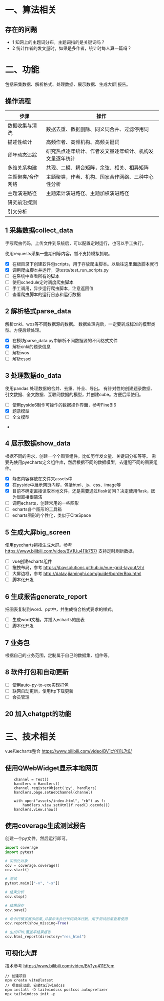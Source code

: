 
# 一、算法相关

## 存在的问题
- 1 知网上的主题词分布，主题词指的是关键词吗？
- 2 统计作者的发文量时，如果是多作者，统计时每人算一篇吗？


# 二、功能

包括采集数据、解析格式、处理数据、展示数据、生成大屏|报告。

## 操作流程

步骤|操作
---|---
数据收集与清洗|数据去重、数据删除、同义词合并、过滤停用词
描述性统计|高频作者、高频机构、高频关键词
逐年动态追踪|研究热点逐年统计、作者发文量逐年统计、机构发文量逐年统计
多维关系构建|共现、二模、耦合矩阵，余弦、相关、相异矩阵
主题聚类/合作网络|主题聚类，作者、机构、国家合作网络、三种中心性分析
主题演进路径|主题累计演进路径、主题加权演进路径
研究前沿探测|
引文分析|


## 1 采集数据collect_data

手写爬虫代码，上传文件到系统后，可以配置定时运行，也可以手工执行。

使用requests采集一些期刊等内容，暂不支持模拟抓取。

- [x] 在根目录下创建软件包scripts，用于存放爬虫脚本。以后往这里面放脚本就行
- [x] 调用爬虫脚本并运行，见tests/test_run_scripts.py
- [ ] 在系统中查看所有的脚本
- [ ] 使用schedule定时调度爬虫脚本
- [ ] 手工调用，异步运行爬虫脚本，注意返回值
- [ ] 查看爬虫脚本的运行日志和运行数据

## 2 解析格式parse_data

解析cnki、wos等不同数据源的数据。
数据处理完后，一定要转成标准的模型类型。方便后续处理。

- [x] 在模块parse_data.py中解析不同数据源的不同格式文件
- [x] 解析cnki的题录信息
- [ ] 解析wos
- [ ] 解析cssci

## 3 处理数据do_data

使用pandas 处理数据的合并、去重、补全、导出。
有针对性的创建题录数据、引文数据、全文数据、互联网数据的模型，并创建cube。方便后续使用。

- [ ] 使用pyside6制作可操作的数据操作界面，参考FineBI6
- [x] 题录模型
- [ ] 全文模型
-

## 4 展示数据show_data

根据不同的需求，创建一个个图表组件。比如历年发文量、关键词分布等等。
需要先使用pyecharts定义组件库，然后根据不同的数据模型，去适配不同的图表组件。

- [x] 静态内容存放在文件夹assets中
- [x] 在pyside中展示网页内容，包括html、js、css、image等
- [x] 目前不确定直接读取本地文件，还是需要通过flask访问？决定使用flask，因为很直接很简洁
- [ ] 调用echarts，创建常用的一些图形
- [ ] echarts各个图形的工具箱
- [ ] echarts图形的个性化，类似于CiteSpace

## 5 生成大屏big_screen

使用pyecharts拖拽生成大屏。参考 https://www.bilibili.com/video/BV1Uu411k757/
支持定时刷新数据。


- [ ] vue创建echarts组件
- [ ] 拖拽布局，参考 https://jbaysolutions.github.io/vue-grid-layout/zh/
- [ ] 大屏边框，参考 http://datav.jiaminghi.com/guide/borderBox.html
- [ ] 脚本化开发

## 6 生成报告generate_report

把图表复制到word、ppt中，并生成符合格式要求的样式。

- [ ] 生成word文档，并插入echarts的图表
- [ ] 脚本化开发

## 7 业务包

根据自己的业务范围，定制属于自己的数据集、组件等。

## 8 软件打包和自动更新

- [ ] 使用auto-py-to-exe实现打包
- [ ] 联网自动更新，使用ftp下载更新
- [ ] 会员管理

## 20 加入chatgpt的功能


# 三、技术相关

vue和echarts整合 https://www.bilibili.com/video/BV1cY411L7t6/

## 使用QWebWidget显示本地网页

```
    channel = Test()
    handlers = Handlers()
    channel.registerObject('py', handlers)
    handlers.page.setWebChannel(channel)

    with open("assets/index.html", "rb") as f:
        handlers.view.setHtml(f.read().decode())
    handlers.view.show()
```

## 使用coverage生成测试报告

创建一个py文件，然后运行即可。

```python
import coverage
import pytest

# 实例化对象
cov = coverage.coverage()
cov.start()

# 测试
pytest.main(["-v", "-s"])

# 结束分析
cov.stop()

# 结果保存
cov.save()

# 命令行模式展示结果,并展示未执行代码具体行数，用于测试结果查看使用
cov.report(show_missing=True)

# 生成HTML覆盖率结果报告
cov.html_report(directory="res_html")
```

## 可视化大屏

技术参考 https://www.bilibili.com/video/BV1yu411E7cm

```nodemon
// 创建项目
npm create vite@latest
// 项目启动后，安装tailwindcss
npm install -D tailwindcss postcss autoprefixer
npx tailwindcss init -p
```